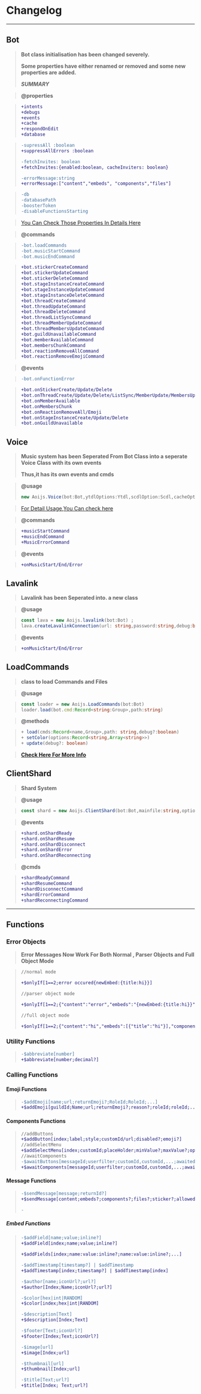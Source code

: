 # Changelog
--------------------------------------
## Bot 
>**Bot class initialisation has been changed severely.**
>
>**Some properties have either renamed or removed and some new properties are added.**
>
>***SUMMARY*** 

>**@properties**

>```diff
>+intents
>+debugs
>+events
>+cache
>+respondOnEdit
>+database

>```diff
>-supressAll :boolean
>+suppressAllErrors :boolean
>
>-fetchInvites: boolean
>+fetchInvites:{enabled:boolean, cacheInviters: boolean}
>
>-errorMessage:string
>+errorMessage:["content","embeds", "components","files"]

>```diff
>-db
>-databasePath 
>-boosterToken 
>-disableFunctionsStarting

> [You Can Check Those Properties In Details Here](../options/botOptions.md)

>**@commands**

>```diff
>-bot.loadCommands
>-bot.musicStartCommand
>-bot.musicEndCommand 

>```diff
>+bot.stickerCreateCommand
>+bot.stickerUpdateCommand 
>+bot.stickerDeleteCommand 
>+bot.stageInstanceCreateCommand
>+bot.stageInstanceUpdateCommand
>+bot.stageInstanceDeleteCommand 
>+bot.threadCreateCommand
>+bot.threadUpdateCommand
>+bot.threadDeleteCommand
>+bot.threadListSyncCommand
>+bot.threadMemberUpdateCommand
>+bot.threadMembersUpdateCommand
>+bot.guildUnavailableCommand
>+bot.memberAvailableCommand
>+bot.membersChunkCommand
>+bot.reactionRemoveAllCommand
>+bot.reactionRemoveEmojiCommand

>**@events**

>```diff
>-bot.onFunctionError 

>```diff
>+bot.onStickerCreate/Update/Delete 
>+bot.onThreadCreate/Update/Delete/ListSync/MemberUpdate/MembersUpdate 
>+bot.onMemberAvailable
>+bot.onMembersChunk 
>+bot.onReactionRemoveAll/Emoji 
>+bot.onStageInstanceCreate/Update/Delete 
>+bot.onGuildUnavailable 
## Voice 
>**Music system has been Seperated From Bot Class into a seperate Voice Class with its own events**
>
>**Thus,it has its own events and cmds** 

>**@usage**
>```ts
>new Aoijs.Voice(bot:Bot,ytdlOptions:Ytdl,scdlOption:Scdl,cacheOption:Cache)

>[For Detail Usage,You Can check here](../class/voice.md)

>**@commands**

>```diff
>+musicStartCommand
>+musicEndCommand
>+MusicErrorCommand 

>**@events**

>```diff
>+onMusicStart/End/Error

## Lavalink
>**Lavalink has been Seperated into. a new class**

>**@usage**

>```ts 
>const lava = new Aoijs.lavalink(bot:Bot) ;
>lava.createLavalinkConnection(url: string,password:string,debug:boolean) 

>**@events**

>```diff
>+onMusicStart/End/Error

## LoadCommands
>**class to load Commands and Files**

>**@usage** 

>```ts
>const loader = new Aoijs.LoadCommands(bot:Bot)
>loader.load(bot.cmd:Record<string:Group>,path:string) 

>**@methods**

>```ts
>+ load(cmds:Record<name,Group>,path: string,debug?:boolean)
>+ setColor(options:Record<string,Array<string>>)
>+ update(debug?: boolean)

>**[Check Here For More Info](../class/loadCommands.md)**

## ClientShard 
>**Shard System**

>**@usage**

>```ts
>const shard = new Aoijs.ClientShard(bot:Bot,mainfile:string,options?: ShardOptions)

>**@events**

>```diff
>+shard.onShardReady 
>+shard.onShardResume
>+shard.onShardDisconnect
>+shard.onShardError
>+shard.onShardReconnecting 

>**@cmds**

>```diff
>+shardReadyCommand
>+shardResumeCommand
>+shardDisconnectCommand
>+shardErrorCommand 
>+shardReconnectingCommand 



-----
## Functions 
### Error Objects 
>**Error Messages Now Work For Both Normal , Parser Objects and Full Object Mode**

>```diff
>//normal mode 
>
>+$onlyIf[1==2;error occured{newEmbed:{title:hi}}]
>
>//parser object mode 
>
>+$onlyIf[1==2;{"content":"error","embeds":"{newEmbed:{title:hi}}","components":"{actionRow:{button:Error:danger;error}}"]
>
>//full object mode
>
>+$onlyIf[1==2;{"content":"hi","embeds":[{"title":"hi"}],"components":[{"type":1,"components":[{"label":"Error","type":2,"style":4,"customId":"error"}]}]}]
>
### Utility Functions 
>```diff
>-$abbreviate[number]
>+$abbreviate[number;decimal?]
### Calling Functions 
#### Emoji Functions 
>```diff 
>-$addEmoji[name;url;returnEmoji?;RoleId;RoleId;...]
>+$addEmoji[guildId;Name;url;returnEmoji?;reason?;roleId;roleId;...]
>
#### Components Functions
>```diff
>//addButtons 
>+$addButton[index;label;style;customId/url;disabled?;emoji?]
>//addSelectMenu 
>+$addSelectMenu[index;customId;placeHolder;minValue?;maxValue?;options;options;...]
>//awaitComponents
>-$awaitButtons[messageId;userfilter;customId,customId,...;awaitedCommand,awaitedCommand,...;errorMsgContent?,errorMsgEmbed?,errorMsgFlag?;uses?]
>+$awaitComponents[messageId;userfilter;customId,customId,...;awaitedCommand,awaitedCommand,...; Embed-errors?or ErrorObject?;uses?;data?]
#### Message Functions 
>```diff
>-$sendMessage[message;returnId?]
>+$sendMessage[content;embeds?;components?;files?;sticker?;allowedMentions?;messageReference:mentionTheUser?;returnId?]
>
>-
##### Embed Functions 
>```diff
>-$addField[name;value;inline?]
>+$addField[index;name;value;inline?]
>
>+$addFields[index;name:value:inline?;name:value:inline?;...]
>
>-$addTimestamp[timestamp?] | $addTimestamp 
>+$addTimestamp[index;timestamp?] | $addTimestamp[index] 
>
>-$author[name;iconUrl?;url?]
>+$author[Index;Name;iconUrl?;url?]
>
>-$color[hex|int|RANDOM]
>+$color[index;hex|int|RANDOM]
>
>-$description[Text]
>+$description[Index;Text]
>
>-$footer[Text;iconUrl?]
>+$footer[Index;Text;iconUrl?]
>
>-$image[url]
>+$image[Index;url]
>
>-$thumbnail[url]
>+$thumbnail[Index;url]
>
>-$title[Text;url?]
>+$title[Index; Text;url?]

